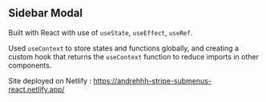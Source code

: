 ## Sidebar Modal

Built with React with use of `useState`, `useEffect`, `useRef`.

Used `useContext` to store states and functions globally, and creating a custom hook that returns the `useContext` function to reduce imports in other components.

Site deployed on Netlify : https://andrehhh-stripe-submenus-react.netlify.app/